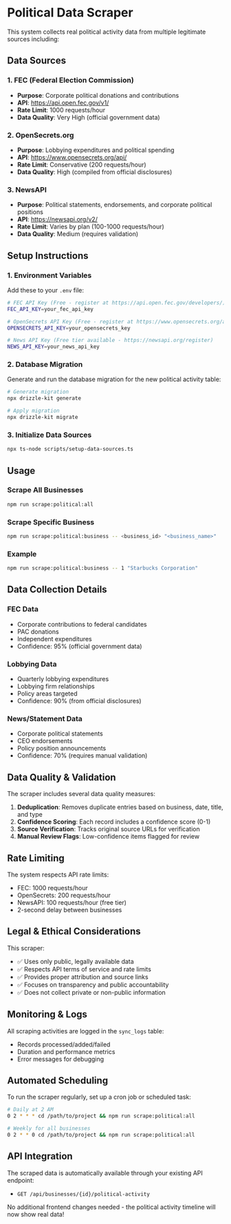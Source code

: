 # Political Data Scraper

This system collects real political activity data from multiple legitimate sources including:

## Data Sources

### 1. FEC (Federal Election Commission)
- **Purpose**: Corporate political donations and contributions
- **API**: https://api.open.fec.gov/v1/
- **Rate Limit**: 1000 requests/hour
- **Data Quality**: Very High (official government data)

### 2. OpenSecrets.org
- **Purpose**: Lobbying expenditures and political spending
- **API**: https://www.opensecrets.org/api/
- **Rate Limit**: Conservative (200 requests/hour)
- **Data Quality**: High (compiled from official disclosures)

### 3. NewsAPI
- **Purpose**: Political statements, endorsements, and corporate political positions
- **API**: https://newsapi.org/v2/
- **Rate Limit**: Varies by plan (100-1000 requests/hour)
- **Data Quality**: Medium (requires validation)

## Setup Instructions

### 1. Environment Variables

Add these to your `.env` file:

```bash
# FEC API Key (Free - register at https://api.open.fec.gov/developers/)
FEC_API_KEY=your_fec_api_key

# OpenSecrets API Key (Free - register at https://www.opensecrets.org/api/admin/index.php?function=signup)
OPENSECRETS_API_KEY=your_opensecrets_key

# News API Key (Free tier available - https://newsapi.org/register)
NEWS_API_KEY=your_news_api_key
```

### 2. Database Migration

Generate and run the database migration for the new political activity table:

```bash
# Generate migration
npx drizzle-kit generate

# Apply migration  
npx drizzle-kit migrate
```

### 3. Initialize Data Sources

```bash
npx ts-node scripts/setup-data-sources.ts
```

## Usage

### Scrape All Businesses
```bash
npm run scrape:political:all
```

### Scrape Specific Business
```bash
npm run scrape:political:business -- <business_id> "<business_name>"
```

### Example
```bash
npm run scrape:political:business -- 1 "Starbucks Corporation"
```

## Data Collection Details

### FEC Data
- Corporate contributions to federal candidates
- PAC donations
- Independent expenditures
- Confidence: 95% (official government data)

### Lobbying Data  
- Quarterly lobbying expenditures
- Lobbying firm relationships
- Policy areas targeted
- Confidence: 90% (from official disclosures)

### News/Statement Data
- Corporate political statements
- CEO endorsements
- Policy position announcements  
- Confidence: 70% (requires manual validation)

## Data Quality & Validation

The scraper includes several data quality measures:

1. **Deduplication**: Removes duplicate entries based on business, date, title, and type
2. **Confidence Scoring**: Each record includes a confidence score (0-1)
3. **Source Verification**: Tracks original source URLs for verification
4. **Manual Review Flags**: Low-confidence items flagged for review

## Rate Limiting

The system respects API rate limits:
- FEC: 1000 requests/hour
- OpenSecrets: 200 requests/hour  
- NewsAPI: 100 requests/hour (free tier)
- 2-second delay between businesses

## Legal & Ethical Considerations

This scraper:
- ✅ Uses only public, legally available data
- ✅ Respects API terms of service and rate limits
- ✅ Provides proper attribution and source links
- ✅ Focuses on transparency and public accountability
- ✅ Does not collect private or non-public information

## Monitoring & Logs

All scraping activities are logged in the `sync_logs` table:
- Records processed/added/failed
- Duration and performance metrics
- Error messages for debugging

## Automated Scheduling

To run the scraper regularly, set up a cron job or scheduled task:

```bash
# Daily at 2 AM
0 2 * * * cd /path/to/project && npm run scrape:political:all

# Weekly for all businesses  
0 2 * * 0 cd /path/to/project && npm run scrape:political:all
```

## API Integration

The scraped data is automatically available through your existing API endpoint:
- `GET /api/businesses/{id}/political-activity`

No additional frontend changes needed - the political activity timeline will now show real data!